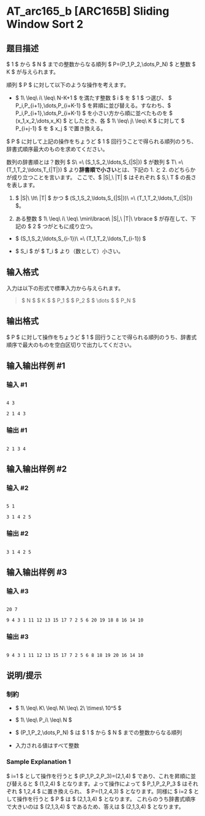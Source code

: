 # AT_arc165_b [ARC165B] Sliding Window Sort 2

## 题目描述

[problemUrl]: https://atcoder.jp/contests/arc165/tasks/arc165_b

$ 1 $ から $ N $ までの整数からなる順列 $ P=(P_1,P_2,\dots,P_N) $ と整数 $ K $ が与えられます。

順列 $ P $ に対して以下のような操作を考えます。

- $ 1\ \leq\ i\ \leq\ N-K+1 $ を満たす整数 $ i $ を $ 1 $ つ選び、 $ P_i,P_{i+1},\dots,P_{i+K-1} $ を昇順に並び替える。すなわち、$ P_i,P_{i+1},\dots,P_{i+K-1} $ を小さい方から順に並べたものを $ (x_1,x_2,\dots,x_K) $ としたとき、各 $ 1\ \leq\ j\ \leq\ K $ に対して $ P_{i+j-1} $ を $ x_j $ で置き換える。
 
$ P $ に対して上記の操作をちょうど $ 1 $ 回行うことで得られる順列のうち、辞書式順序最大のものを求めてください。

  数列の辞書順とは？数列 $ S\ =\ (S_1,S_2,\ldots,S_{|S|}) $ が数列 $ T\ =\ (T_1,T_2,\ldots,T_{|T|}) $ より**辞書順で小さい**とは、下記の 1. と 2. のどちらかが成り立つことを言います。 ここで、$ |S|,\ |T| $ はそれぞれ $ S,\ T $ の長さを表します。

1. $ |S|\ \lt\ |T| $ かつ $ (S_1,S_2,\ldots,S_{|S|})\ =\ (T_1,T_2,\ldots,T_{|S|}) $。
2. ある整数 $ 1\ \leq\ i\ \leq\ \min\lbrace\ |S|,\ |T|\ \rbrace $ が存在して、下記の $ 2 $ つがともに成り立つ。 
  - $ (S_1,S_2,\ldots,S_{i-1})\ =\ (T_1,T_2,\ldots,T_{i-1}) $
  - $ S_i $ が $ T_i $ より（数として）小さい。

## 输入格式

入力は以下の形式で標準入力から与えられます。

> $ N $ $ K $ $ P_1 $ $ P_2 $ $ \dots $ $ P_N $

## 输出格式

$ P $ に対して操作をちょうど $ 1 $ 回行うことで得られる順列のうち、辞書式順序で最大のものを空白区切りで出力してください。

## 输入输出样例 #1

### 输入 #1

```
4 3
2 1 4 3
```

### 输出 #1

```
2 1 3 4
```

## 输入输出样例 #2

### 输入 #2

```
5 1
3 1 4 2 5
```

### 输出 #2

```
3 1 4 2 5
```

## 输入输出样例 #3

### 输入 #3

```
20 7
9 4 3 1 11 12 13 15 17 7 2 5 6 20 19 18 8 16 14 10
```

### 输出 #3

```
9 4 3 1 11 12 13 15 17 7 2 5 6 8 18 19 20 16 14 10
```

## 说明/提示

### 制約

- $ 1\ \leq\ K\ \leq\ N\ \leq\ 2\ \times\ 10^5 $
- $ 1\ \leq\ P_i\ \leq\ N $
- $ (P_1,P_2,\dots,P_N) $ は $ 1 $ から $ N $ までの整数からなる順列
- 入力される値はすべて整数
 
### Sample Explanation 1

$ i=1 $ として操作を行うと $ (P_1,P_2,P_3)=(2,1,4) $ であり、これを昇順に並び替えると $ (1,2,4) $ となります。よって操作によって $ P_1,P_2,P_3 $ はそれぞれ $ 1,2,4 $ に置き換えられ、 $ P=(1,2,4,3) $ となります。同様に $ i=2 $ として操作を行うと $ P $ は $ (2,1,3,4) $ となります。 これらのうち辞書式順序で大きいのは $ (2,1,3,4) $ であるため、答えは $ (2,1,3,4) $ となります。